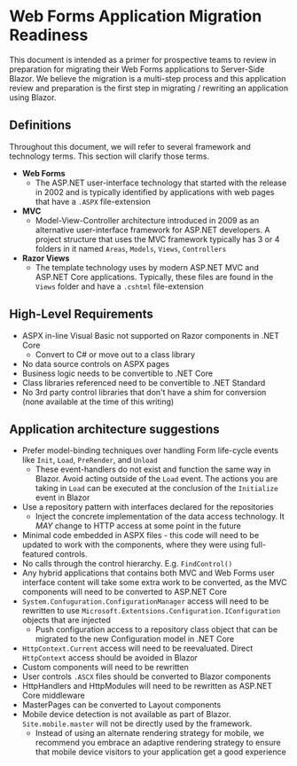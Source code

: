 # Web Forms Application Migration Readiness

This document is intended as a primer for prospective teams to review in preparation for migrating their Web Forms applications to Server-Side Blazor.  We believe the migration is a multi-step process and this application review and preparation is the first step in migrating / rewriting an application using Blazor.

## Definitions

Throughout this document, we will refer to several framework and technology terms.  This section will clarify those terms.

- **Web Forms**
  - The ASP<span></span>.NET user-interface technology that started with the release in 2002 and is typically identified by applications with web pages that have a `.ASPX` file-extension
- **MVC**
  - Model-View-Controller architecture introduced in 2009 as an alternative user-interface framework for ASP<span></span>.NET developers.  A project structure that uses the MVC framework typically has 3 or 4 folders in it named `Areas`, `Models`, `Views`, `Controllers`
- **Razor Views**
  - The template technology uses by modern ASP<span></span>.NET MVC and ASP<span></span>.NET Core applications.  Typically, these files are found in the `Views` folder and have a `.cshtml` file-extension

## High-Level Requirements

- ASPX in-line Visual Basic not supported on Razor components in .NET Core
  - Convert to C# or move out to a class library
- No data source controls on ASPX pages
- Business logic needs to be convertible to .NET Core
- Class libraries referenced need to be convertible to .NET Standard
- No 3rd party control libraries that don't have a shim for conversion (none available at the time of this writing)

## Application architecture suggestions

- Prefer model-binding techniques over handling Form life-cycle events like `Init`, `Load`, `PreRender`, and `Unload`
  - These event-handlers do not exist and function the same way in Blazor.  Avoid acting outside of the `Load` event.  The actions you are taking in `Load` can be executed at the conclusion of the `Initialize` event in Blazor
- Use a repository pattern with interfaces declared for the repositories
  - Inject the concrete implementation of the data access technology.  It _MAY_ change to HTTP access at some point in the future
- Minimal code embedded in ASPX files - this code will need to be updated to work with the components, where they were using full-featured controls.
- No calls through the control hierarchy.  E.g. `FindControl()`
- Any hybrid applications that contains both MVC and Web Forms user interface content will take some extra work to be converted, as the MVC components will need to be converted to ASP<span></span>.NET Core
- `System.Confuguration.ConfigurationManager` access will need to be rewritten to use `Microsoft.Extentsions.Configuration.IConfiguration` objects that are injected
  - Push configuration access to a repository class object that can be migrated to the new Configuration model in .NET Core
- `HttpContext.Current` access will need to be reevaluated.  Direct `HttpContext` access should be avoided in Blazor
- Custom components will need to be rewritten
- User controls `.ASCX` files should be converted to Blazor components
- HttpHandlers and HttpModules will need to be rewritten as ASP<span></span>.NET Core middleware
- MasterPages can be converted to Layout components
- Mobile device detection is not available as part of Blazor.  `Site.mobile.master` will not be directly used by the framework.
  - Instead of using an alternate rendering strategy for mobile, we recommend you embrace an adaptive rendering strategy to ensure that mobile device visitors to your application get a good experience


